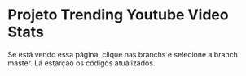 <h1>Projeto Trending Youtube Video Stats</h1>
<p>Se está vendo essa página, clique nas branchs e selecione a branch master. Lá estarçao os códigos atualizados.</p>

